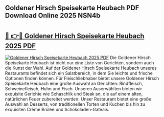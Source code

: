 ## Goldener Hirsch Speisekarte Heubach PDF Download Online 2025 NSN4b

# <h2><a href="http://gcaenm.nevu.top/?p=Goldener+Hirsch+Speisekarte+Heubach">🔗 👉🔴 Goldener Hirsch Speisekarte Heubach 2025 PDF</a></h2>

[![Goldener Hirsch Speisekarte Heubach 2025 PDF](https://i.imgur.com/dBaPXMq.png)](http://gcaenm.nevu.top/?p=Goldener+Hirsch+Speisekarte+Heubach)
Die Goldener Hirsch Speisekarte Heubach ist nicht nur eine Liste von Gerichten, sondern auch die Kunst der Wahl. Auf der Goldener Hirsch Speisekarte Heubach unseres Restaurants befindet sich ein Salatbereich, in dem Sie leichte und frische Optionen finden können. Für Fleischliebhaber bietet unsere Goldener Hirsch Speisekarte Heubach eine große Auswahl an Gerichten: Rindfleisch, Schweinefleisch, Huhn und Fisch. Unseren Auserwählten bieten wir exquisite Gerichte wie Schaschlik und Steak an, die auf einem alten, natürlichen Feuer zubereitet werden. Unser Restaurant bietet eine große Auswahl an Desserts, von traditionellen Torten und Kuchen bis hin zu exquisiten Crème Brûlée und Schokoladen-Gateais.
